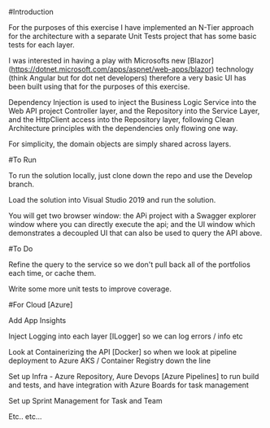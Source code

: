 #Introduction

For the purposes of this exercise I have implemented an N-Tier approach for the architecture with a separate Unit Tests project that has some basic tests for each layer.

I was interested in having a play with Microsofts new [Blazor] (https://dotnet.microsoft.com/apps/aspnet/web-apps/blazor) technology (think Angular but for dot net developers) therefore a very basic UI has been built using that for the purposes of this exercise.

Dependency Injection is used to inject the Business Logic Service into the Web API project Controller layer, and the Repository into the Service Layer, and the HttpClient access into the Repository layer, following Clean Architecture principles with the dependencies only flowing one way.

For simplicity, the domain objects are simply shared across layers.

#To Run

To run the solution locally, just clone down the repo and use the Develop branch.

Load the solution into Visual Studio 2019 and run the solution. 

You will get two browser window:
	the APi project with a Swagger explorer window where you can directly execute the api;
	and the UI window which demonstrates a decoupled UI that can also be used to query the API above.

#To Do

Refine the query to the service so we don't pull back all of the portfolios each time, or cache them.

Write some more unit tests to improve coverage.

#For Cloud [Azure]

Add App Insights

Inject Logging into each layer [ILogger] so we can log errors / info etc

Look at Containerizing the API [Docker] so when we look at pipeline deployment to Azure AKS / Container Registry down the line

Set up Infra - Azure Repository, Aure Devops [Azure Pipelines] to run build and tests, and have integration with Azure Boards for task management

Set up Sprint Management for Task and Team

Etc.. etc...

